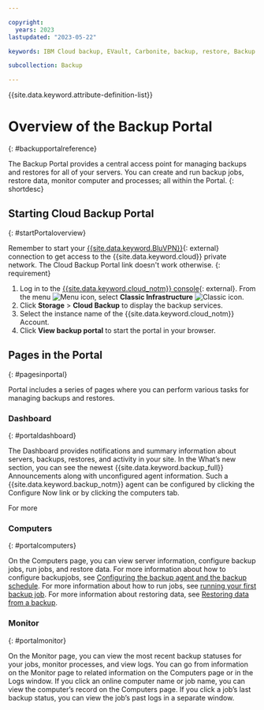 ```yaml
---

copyright:
  years: 2023
lastupdated: "2023-05-22"

keywords: IBM Cloud backup, EVault, Carbonite, backup, restore, Backup Portal, portal

subcollection: Backup

---
```

{{site.data.keyword.attribute-definition-list}}

# Overview of the Backup Portal
{: #backupportalreference}

The Backup Portal provides a central access point for managing backups and restores for all of your servers. You can create and run backup jobs, restore data, monitor computer and processes; all within the Portal.
{: shortdesc}

## Starting Cloud Backup Portal
{: #startPortaloverview}

Remember to start your [{{site.data.keyword.BluVPN}}](https://www.ibm.com/cloud/vpn-access){: external} connection to get access to the {{site.data.keyword.cloud}} private network. The Cloud Backup Portal link doesn't work otherwise.
{: requirement}

1. Log in to the [{{site.data.keyword.cloud_notm}} console](/login){: external}. From the menu ![Menu icon](../icons/icon_hamburger.svg "Menu"), select **Classic Infrastructure** ![Classic icon](../icons/classic.svg "Classic").
2. Click **Storage** > **Cloud Backup** to display the backup services.
3. Select the instance name of the {{site.data.keyword.cloud_notm}} Account.
4. Click **View backup portal** to start the portal in your browser.

## Pages in the Portal
{: #pagesinportal}

Portal includes a series of pages where you can perform various tasks for managing backups and restores.

### Dashboard
{: #portaldashboard}

The Dashboard provides notifications and summary information about servers, backups, restores, and activity in your site. In the What’s new section, you can see the newest {{site.data.keyword.backup_full}} Announcements along with unconfigured agent information. Such a {{site.data.keyword.backup_notm}} agent can be configured by clicking the Configure Now link or by clicking the computers tab.

For more

### Computers
{: #portalcomputers}

On the Computers page, you can view server information, configure backup jobs, run jobs, and restore data. For more information about how to configure backupjobs, see [Configuring the backup agent and the backup schedule](/docs/Backup?topic=Backup-getting-started#configureagentschedule). For more information about how to run jobs, see [running your first backup job](/docs/Backup?topic=Backup-getting-started#runfirstbackup). For more information about restoring data, see [Restoring data from a backup](/docs/Backup?topic=Backup-simplerestore).

### Monitor
{: #portalmonitor}

On the Monitor page, you can view the most recent backup statuses for your jobs, monitor processes, and view logs. You can go from information on the Monitor page to related information on the Computers page or in the Logs window. If you click an online computer name or job name, you can view the computer’s record on the Computers page. If you click a job’s last backup status, you can view the job’s past logs in a separate window.

